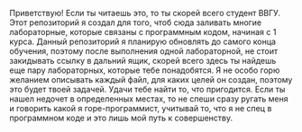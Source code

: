 Приветствую!
Если ты читаешь это, то ты скорей всего студент ВВГУ. Этот репозиторий я создал для того, чтоб сюда заливать многие лабораторные, которые связаны с программным кодом, начиная с 1 курса.
Данный репозиторий я планирую обновлять до самого конца обучения, поэтому после выполнения одной лабораторной, не стоит закидывать ссылку в дальний ящик, скорей всего здесь ты найдешь еще пару лабораторных, которые тебе понадобятся.
Я не особо горю желанием описывать каждый файл, для каких целей он создан, поэтому это будет твоей задачей. Удачи тебе найти то, что пригодится. 
Если ты нашел недочет в определенных местах, то не спеши сразу ругать меня и говорить какой я горе-программист, учитывай то, что я не спец в программном коде и это лишь мой путь к совершенству.
